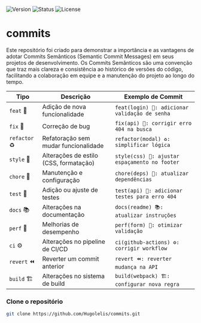 ![Version](https://img.shields.io/badge/version-v1.0.0-blue.svg) ![Status](https://img.shields.io/badge/status-completed-green.svg) ![License](https://img.shields.io/badge/license-MIT-green.svg)

# commits

Este repositório foi criado para demonstrar a importância e as vantagens de adotar Commits Semânticos (Semantic Commit Messages) em seus projetos de desenvolvimento. Os Commits Semânticos são uma convenção que traz mais clareza e consistência ao histórico de versões do código, facilitando a colaboração em equipe e a manutenção do projeto ao longo do tempo.

| Tipo       | Descrição                             | Exemplo de Commit                              |
|------------|---------------------------------------|------------------------------------------------|
| `feat` 🎉  | Adição de nova funcionalidade         | `feat(login) 🎉: adicionar validação de senha`  |
| `fix` 🐛   | Correção de bug                       | `fix(api) 🐛: corrigir erro 404 na busca`       |
| `refactor` ♻️| Refatoração sem mudar funcionalidade  | `refactor(modal) ♻️: simplificar lógica`        |
| `style` 💅  | Alterações de estilo (CSS, formatação)| `style(css) 💅: ajustar espaçamento no footer`  |
| `chore` 🔧  | Manutenção e configuração             | `chore(deps) 🔧: atualizar dependências`        |
| `test` 🧪  | Adição ou ajuste de testes            | `test(api) 🧪: adicionar testes para erro 404`  |
| `docs` 📚  | Alterações na documentação            | `docs(readme) 📚: atualizar instruções`         |
| `perf` 🚀  | Melhorias de desempenho               | `perf(form) 🚀: otimizar validação`             |
| `ci` ⚙️    | Alterações no pipeline de CI/CD       | `ci(github-actions) ⚙️: corrigir workflow`      |
| `revert` ⏪ | Reverter um commit anterior           | `revert ⏪: reverter mudança na API`             |
| `build` 🏗️ | Alterações no sistema de build        | `build(webpack) 🏗️: configurar nova regra`     |

### Clone o repositório

```bash
git clone https://github.com/Hugolelis/commits.git
````


